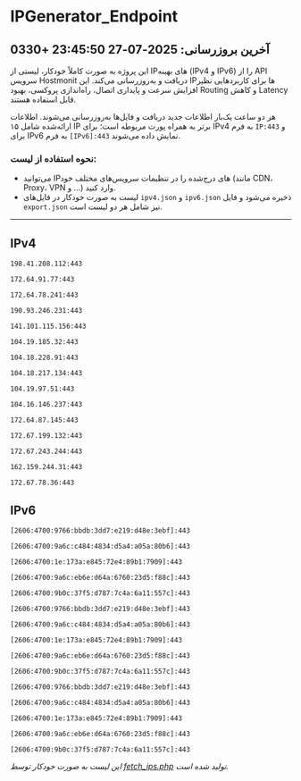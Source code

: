 # IPGenerator_Endpoint

## آخرین بروزرسانی: 2025-07-27 23:45:50 +0330

این پروژه به صورت کاملاً خودکار، لیستی از IPهای بهینه (IPv4 و IPv6) را از API سرویس Hostmonit دریافت و به‌روزرسانی می‌کند. این IPها برای کاربردهایی نظیر افزایش سرعت و پایداری اتصال، راه‌اندازی پروکسی، بهبود Routing و کاهش Latency قابل استفاده هستند.

هر دو ساعت یک‌بار اطلاعات جدید دریافت و فایل‌ها به‌روزرسانی می‌شوند. اطلاعات ارائه‌شده شامل ۱۵ IP برتر به همراه پورت مربوطه است؛ برای IPv4 به فرم `IP:443` و برای IPv6 به فرم `[IPv6]:443` نمایش داده می‌شوند.

### نحوه استفاده از لیست:
- می‌توانید IPهای درج‌شده را در تنظیمات سرویس‌های مختلف خود (مانند CDN، Proxy، VPN و ...) وارد کنید.
- لیست به صورت خودکار در فایل‌های `ipv4.json` و `ipv6.json` ذخیره می‌شود و فایل `export.json` نیز شامل هر دو لیست است.

---

## IPv4
```
198.41.208.112:443
```
```
172.64.91.77:443
```
```
172.64.78.241:443
```
```
190.93.246.231:443
```
```
141.101.115.156:443
```
```
104.19.185.32:443
```
```
104.18.228.91:443
```
```
104.18.217.134:443
```
```
104.19.97.51:443
```
```
104.16.146.237:443
```
```
172.64.87.145:443
```
```
172.67.199.132:443
```
```
172.67.243.244:443
```
```
162.159.244.31:443
```
```
172.67.78.36:443
```

## IPv6
```
[2606:4700:9766:bbdb:3dd7:e219:d48e:3ebf]:443
```
```
[2606:4700:9a6c:c484:4834:d5a4:a05a:80b6]:443
```
```
[2606:4700:1e:173a:e845:72e4:89b1:7909]:443
```
```
[2606:4700:9a6c:eb6e:d64a:6760:23d5:f88c]:443
```
```
[2606:4700:9b0c:37f5:d787:7c4a:6a11:557c]:443
```
```
[2606:4700:9766:bbdb:3dd7:e219:d48e:3ebf]:443
```
```
[2606:4700:9a6c:c484:4834:d5a4:a05a:80b6]:443
```
```
[2606:4700:1e:173a:e845:72e4:89b1:7909]:443
```
```
[2606:4700:9a6c:eb6e:d64a:6760:23d5:f88c]:443
```
```
[2606:4700:9b0c:37f5:d787:7c4a:6a11:557c]:443
```
```
[2606:4700:9766:bbdb:3dd7:e219:d48e:3ebf]:443
```
```
[2606:4700:9a6c:c484:4834:d5a4:a05a:80b6]:443
```
```
[2606:4700:1e:173a:e845:72e4:89b1:7909]:443
```
```
[2606:4700:9a6c:eb6e:d64a:6760:23d5:f88c]:443
```
```
[2606:4700:9b0c:37f5:d787:7c4a:6a11:557c]:443
```

*این لیست به صورت خودکار توسط [fetch_ips.php](scripts/fetch_ips.php) تولید شده است.*
